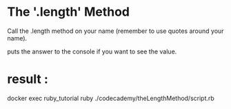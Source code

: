 # The '.length' Method
Call the .length method on your name (remember to use quotes around your name).

puts the answer to the console if you want to see the value.

# result : 
docker exec ruby_tutorial ruby ./codecademy/theLengthMethod/script.rb
